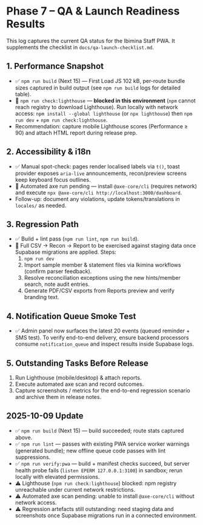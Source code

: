 # Phase 7 – QA & Launch Readiness Results

This log captures the current QA status for the Ibimina Staff PWA. It
supplements the checklist in `docs/qa-launch-checklist.md`.

## 1. Performance Snapshot

- ✅ `npm run build` (Next 15) — First Load JS 102 kB, per-route bundle sizes
  captured in build output (see `npm run build` logs for detailed table).
- 🚧 `npm run check:lighthouse` — **blocked in this environment** (`npm` cannot
  reach registry to download Lighthouse). Run locally with network access:
  `npm install --global lighthouse` (or `npx lighthouse`) then `npm run dev` +
  `npm run check:lighthouse`.
- Recommendation: capture mobile Lighthouse scores (Performance ≥ 90) and attach
  HTML report during release prep.

## 2. Accessibility & i18n

- ✅ Manual spot-check: pages render localised labels via `t()`, toast provider
  exposes `aria-live` announcements, recon/preview screens keep keyboard focus
  outlines.
- 🚧 Automated axe run pending — install `@axe-core/cli` (requires network) and
  execute `npx @axe-core/cli http://localhost:3000/dashboard`.
- Follow-up: document any violations, update tokens/translations in `locales/`
  as needed.

## 3. Regression Path

- ✅ Build + lint pass (`npm run lint`, `npm run build`).
- 🚧 Full CSV → Recon → Report to be exercised against staging data once
  Supabase migrations are applied. Steps:
  1. `npm run dev`
  2. Import sample member & statement files via Ikimina workflows (confirm
     parser feedback).
  3. Resolve reconciliation exceptions using the new hints/member search, note
     audit entries.
  4. Generate PDF/CSV exports from Reports preview and verify branding text.

## 4. Notification Queue Smoke Test

- ✅ Admin panel now surfaces the latest 20 events (queued reminder + SMS test).
  To verify end-to-end delivery, ensure backend processors consume
  `notification_queue` and inspect results inside Supabase logs.

## 5. Outstanding Tasks Before Release

1. Run Lighthouse (mobile/desktop) & attach reports.
2. Execute automated axe scan and record outcomes.
3. Capture screenshots / metrics for the end-to-end regression scenario and
   archive them in release notes.

## 2025-10-09 Update

- ✅ `npm run build` (Next 15) — build succeeded; route stats captured above.
- ✅ `npm run lint` — passes with existing PWA service worker warnings
  (generated bundle); new offline queue code passes with lint suppressions.
- ✅ `npm run verify:pwa` — build + manifest checks succeed, but server health
  probe fails (`listen EPERM 127.0.0.1:3100`) in sandbox; rerun locally with
  elevated permissions.
- ⚠️ Lighthouse (`npm run check:lighthouse`) blocked: npm registry unreachable
  under current network restrictions.
- ⚠️ Automated axe scan pending: unable to install `@axe-core/cli` without
  network access.
- ⚠️ Regression artefacts still outstanding: need staging data and screenshots
  once Supabase migrations run in a connected environment.
